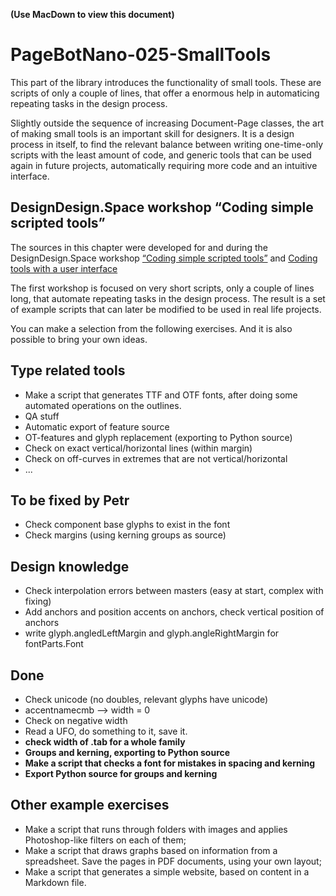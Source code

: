 **(Use MacDown to view this document)**

# PageBotNano-025-SmallTools

This part of the library introduces the functionality of small tools. These are scripts of only a couple of lines, that offer a enormous help in automaticing repeating tasks in the design process.

Slightly outside the sequence of increasing Document-Page classes, the art of making small tools is an important skill for designers. It is a design process in itself, to find the relevant balance between writing one-time-only scripts with the least amount of code, and generic tools that can be used again in future projects, automatically requiring more code and an intuitive interface.

## DesignDesign.Space workshop “Coding simple scripted tools”

The sources in this chapter were developed for and during the DesignDesign.Space workshop [“Coding simple scripted tools”](https://designdesign.space/#coding-simple-scripted-tools) and [Coding tools with a user interface](https://designdesign.space/#coding-in-python2)

The first workshop is focused on very short scripts, only a couple of lines long, that automate repeating tasks in the design process. The result is a set of example scripts that can later be modified to be used in real life projects.

You can make a selection from the following exercises. And it is also possible to bring your own ideas.

## Type related tools

* Make a script that generates TTF and OTF fonts, after doing some automated operations on the outlines.
* QA stuff
* Automatic export of feature source
* OT-features and glyph replacement (exporting to Python source)
* Check on exact vertical/horizontal lines (within margin)
* Check on off-curves in extremes that are not vertical/horizontal
* ...

## To be fixed by Petr

* Check component base glyphs to exist in the font
* Check margins (using kerning groups as source)

## Design knowledge
* Check interpolation errors between masters (easy at start, complex with fixing)
* Add anchors and position accents on anchors, check vertical position of anchors
* write glyph.angledLeftMargin and glyph.angleRightMargin for fontParts.Font

## Done

* Check unicode (no doubles, relevant glyphs have unicode)
* accentnamecmb --> width = 0
* Check on negative width
* Read a UFO, do something to it, save it.
* **check width of .tab for a whole family**
* **Groups and kerning, exporting to Python source**
* **Make a script that checks a font for mistakes in spacing and kerning**
* **Export Python source for groups and kerning**

## Other example exercises

* Make a script that runs through folders with images and applies Photoshop-like filters on each of them;
* Make a script that draws graphs based on information from a spreadsheet. Save the pages in PDF documents, using your own layout;
* Make a script that generates a simple website, based on content in a Markdown file.


